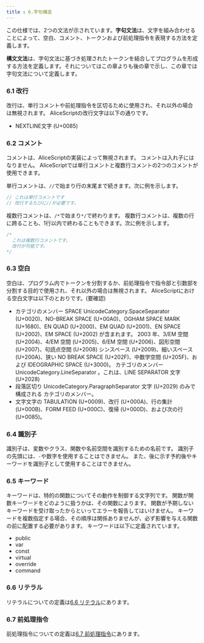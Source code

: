 ```yaml
---
title : 6.字句構造
---
```

この仕様では、2つの文法が示されています。**字句文法**は、文字を組み合わせることによって、空白、コメント、トークンおよび前処理指令を表現する方法を定義します。

**構文文法**は、字句文法に基づき処理されたトークンを結合してプログラムを形成する方法を定義します。それについてはこの章よりも後の章で示し、この章では字句文法について定義します。

### 6.1 改行
改行は、単行コメントや前処理指令を区切るために使用され、それ以外の場合は無視されます。
AliceScriptの改行文字は以下の通りです。

- NEXTLINE文字 (U+0085)

### 6.2 コメント
コメントは、AliceScriptの実装によって無視されます。
コメントは入れ子にはなりません。
AliceScriptでは単行コメントと複数行コメントの2つのコメントが使用できます。

単行コメントは、`//`で始まり行の末尾まで続きます。次に例を示します。

```cs title="AliceScript"
// これは単行コメントです
// 改行するたびに//が必要です。
```

複数行コメントは、`/*`で始まり`*/`で終わります。
複数行コメントは、複数の行に跨ることも、1行以内で終わることもできます。次に例を示します。

```cs title="AliceScript"
/*
  これは複数行コメントです。
  改行が可能です。
*/
```

### 6.3 空白
空白は、プログラム内でトークンを分割するか、前処理指令で指令部と引数部を分割する目的で使用され、それ以外の場合は無視されます。
AliceScriptにおける空白文字は以下のとおりです。(要確認)

- カテゴリのメンバー SPACE UnicodeCategory.SpaceSeparator (U+0020)、NO-BREAK SPACE (U+00A0)、OGHAM SPACE MARK (U+1680)、EN QUAD (U+2000)、EM QUAD (U+2001)、EN SPACE (U+2002)、EM SPACE (U+2002) が含まれます。 2003 年、3/EM 空間 (U+2004)、4/EM 空間 (U+2005)、6/EM 空間 (U+2006)、図形空間 (U+2007)、句読点空間 (U+2008) シンスペース (U+2009)、細いスペース (U+200A)、狭い NO BREAK SPACE (U+202F)、中数学空間 (U+205F)、および IDEOGRAPHIC SPACE (U+3000)。
カテゴリのメンバー UnicodeCategory.LineSeparator 。これは、LINE SEPARATOR 文字 (U+2028) 
- 段落区切り UnicodeCategory.ParagraphSeparator 文字 (U+2029) のみで構成される カテゴリのメンバー。
- 文字文字の TABULATION (U+0009)、改行 (U+000A)、行の集計 (U+000B)、FORM FEED (U+000C)、復帰 (U+000D)、および次の行 (U+0085)。

### 6.4 識別子
識別子は、変数やクラス、関数や名前空間を識別するための名前です。
識別子の先頭には、`-`や数字を使用することはできません。
また、後に示す予約後やキーワードを識別子として使用することはできません。

### 6.5 キーワード
キーワードは、特的の関数についてその動作を制御する文字列です。
関数が関数キーワードをどのように扱うかは、その関数によります。
関数が予期しないキーワードを受け取ったからといってエラーを報告してはいけません。
キーワードを複数指定する場合、その順序は関係ありませんが、必ず影響を与える関数の前に配置する必要があります。
キーワードは以下に定義されています。

- public
- var
- const
- virtual
- override
- command

### 6.6 リテラル
リテラルについての定義は[6.6 リテラル](./6_literal.md)にあります。

### 6.7 前処理指令
前処理指令についての定義は[6.7 前処理指令](./7_preprocessor_directive.md)にあります。